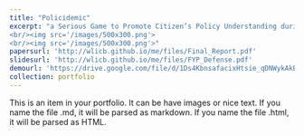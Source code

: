 ```yaml
---
title: "Policidemic"
excerpt: "a Serious Game to Promote Citizen’s Policy Understanding during a Public Health Crisis
<br/><img src='/images/500x300.png'>
<br/><img src='/images/500x300.png'>"
papersurl: 'http://wlicb.github.io/me/files/Final_Report.pdf'
slidesurl: 'http://wlicb.github.io/me/files/FYP_Defense.pdf'
demourl: 'https://drive.google.com/file/d/1Ds4KbnsafacixHtsie_qDNWykAkBQtgv/view?usp=sharing'
collection: portfolio
---
```


This is an item in your portfolio. It can be have images or nice text. If you name the file .md, it will be parsed as markdown. If you name the file .html, it will be parsed as HTML. 
